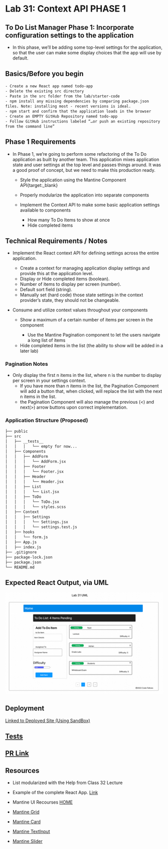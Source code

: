 # Lab 31: Context API PHASE 1

## To Do List Manager Phase 1: Incorporate configuration settings to the application

- In this phase, we’ll be adding some top-level settings for the application, so that the user can make some display choices that the app will use by default.

## Basics/Before you begin

    - Create a new React app named todo-app
    - Delete the existing src directory
    - Paste in the src folder from the lab/starter-code
    - npm install any missing dependencies by comparing package.json files. Note: installing most - recent versions is ideal.
    - npm start and confirm that the application loads in the browser
    - Create an EMPTY GitHub Repository named todo-app
    - Follow GitHub instructions labeled “…or push an existing repository from the command line”

## Phase 1 Requirements

- In Phase 1, we’re going to perform some refactoring of the To Do application as built by another team. This application mixes application state and user settings at the top level and passes things around. It was a good proof of concept, but we need to make this production ready.

  - Style the application using the Mantine Component API{target:_blank}

  - Properly modularize the application into separate components

  - Implement the Context API to make some basic application settings available to components

    - How many To Do Items to show at once
    - Hide completed items

## Technical Requirements / Notes

- Implement the React context API for defining settings across the entire application.
  - Create a context for managing application display settings and provide this at the application level.
  - Display or Hide completed items (boolean).
  - Number of items to display per screen (number).
  - Default sort field (string).
  - Manually set (hard code) those state settings in the context provider’s state, they should not be changeable.

- Consume and utilize context values throughout your components
  - Show a maximum of a certain number of items per screen in the <List /> component
    - Use the Mantine Pagination component to let the users navigate a long list of items
  - Hide completed items in the list (the ability to show will be added in a later lab)

### Pagination Notes

- Only display the first n items in the list, where n is the number to display per screen in your settings context.
  - If you have more than n items in the list, the Pagination Component will add a button that, when clicked, will replace the list with the next n items in the list.
  - the Pagination Component will also manage the previous (<) and next(>) arrow buttons upon correct implementation.

### Application Structure (Proposed)

    ├── public
    ├── src
    │   ├── __tests__
    │   │   │   └── empty for now...
    │   ├── Components
    │   │   ├── AddForm
    │   │   │   └── AddForm.jsx
    │   │   ├── Footer
    │   │   │   └── Footer.jsx
    │   │   ├── Header
    │   │   │   └── Header.jsx
    │   │   ├── List
    │   │   │   └── List.jsx
    │   │   ├── ToDo
    │   │   │   └── ToDo.jsx
    │   │   │   └── styles.scss  
    │   ├── Context
    │   │   ├── Settings
    │   │   │   └── Settings.jsx
    │   │   │   └── settings.test.js
    │   ├── hooks
    │   │   └── form.js
    │   ├── App.js
    │   ├── index.js
    ├── .gitignore
    ├── package-lock.json
    ├── package.json
    └── README.md

## Expected React Output, via UML

![UML](public/assets/UML%20Rough%20Draft%20for%20Lab%2031.png)

## Deployment

[Linked to Deployed Site (Using SandBox)](https://codesandbox.io/p/github/Keelen-Fisher/todo-app/draft/billowing-cache?file=%2Fpublic%2Fassets%2FUML+Rough+Draft+for+Lab+31.png)

## [Tests](./src/__tests__/)

## [PR Link](https://github.com/Keelen-Fisher/todo-app/pull/1)

## Resources

- List modularized with the Help from Class 32 Lecture

- Example of the complete React App. [Link](https://todo-401-js.netlify.app/)

- Mantine UI Recourses [HOME](https://mantine.dev/pages/getting-started/)

- [Mantine Grid](https://mantine.dev/core/grid/)

- [Mantine Card](https://mantine.dev/core/card/)

- [Mantine TextInput](https://mantine.dev/core/text-input/)

- [Mantine Slider](https://mantine.dev/core/slider/)
